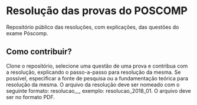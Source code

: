 # Resolução das provas do POSCOMP
Repositório público das resoluções, com explicações, das questões do exame Póscomp.
## Como contribuir?
Clone o repositório, selecione uma questão de uma prova e contribua com a resolução, explicando o passo-a-passo para resolução da mesma.
Se possível, especificar a fonte de pesquisa ou a fundamentação teórica para resolução da mesma.
O arquivo da resolução deve ser nomeado com o seguinte formato: resolucao_<ano>_<questao>, exemplo: resolucao_2018_01.
O arquivo deve ser no formato PDF.
